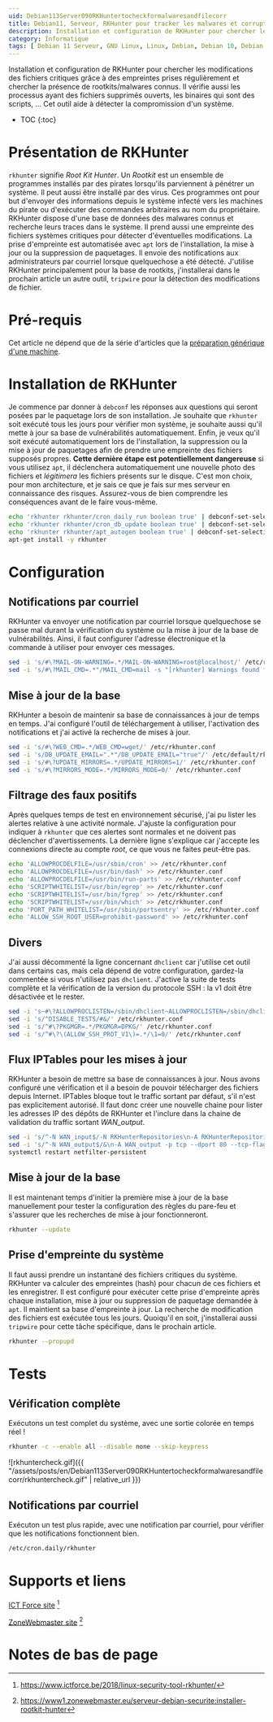 ```yaml
---
uid: Debian113Server090RKHuntertocheckformalwaresandfilecorr
title: Debian11, Serveur, RKHunter pour tracker les malwares et corruptions de fichiers
description: Installation et configuration de RKHunter pour chercher les modifications des fichiers critiques grâce à des empreintes prises régulièrement et chercher la présence de rootkits/malwares connus. Il vérifie aussi les processus ayant des fichiers supprimés ouverts, les binaires qui sont des scripts, ... Cet outil aide à détecter la compromission d'un système.
category: Informatique
tags: [ Debian 11 Serveur, GNU Linux, Linux, Debian, Debian 10, Debian 11, Buster, Bullseye, Serveur, Installation, RKHunter, Tripwire, Sécurité, Rootkits, IDS, HIDS ]
---
```

Installation et configuration de RKHunter pour chercher les modifications des fichiers
critiques grâce à des empreintes prises régulièrement et chercher la présence de
rootkits/malwares connus. Il vérifie aussi les processus ayant des fichiers supprimés
ouverts, les binaires qui sont des scripts, ... Cet outil aide à détecter la compromission
d'un système.

* TOC
{:toc}

# Présentation de RKHunter
`rkhunter` signifie *Root Kit Hunter*. Un *Rootkit* est un ensemble de programmes
installés par des pirates lorsqu'ils parviennent à pénétrer un système. Il peut aussi être
installé par des virus. Ces programmes ont pour but d'envoyer des informations depuis le
système infecté vers les machines du pirate ou d'exécuter des commandes arbitraires au nom
du propriétaire. RKHunter dispose d'une base de données des malwares connus et recherche
leurs traces dans le système. Il prend aussi une empreinte des fichiers systèmes critiques
pour détecter d'éventuelles modifications. La prise d'empreinte est automatisée avec `apt`
lors de l'installation, la mise à jour ou la suppression de paquetages. Il envoie des
notifications aux administrateurs par courriel lorsque quelquechose a été détecté.
J'utilise RKHunter principalement pour la base de rootkits, j'installerai dans le prochain
article un autre outil, `tripwire` pour la détection des modifications de fichier.

# Pré-requis
Cet article ne dépend que de la série d'articles que la [préparation générique d'une machine](/pages/fr/tags/#préparation-debian11).

# Installation de RKHunter
Je commence par donner à `debconf` les réponses aux questions qui seront posées par le
paquetage lors de son installation. Je souhaite que `rkhunter` soit exécuté tous les jours
pour vérifier mon système, je souhaite aussi qu'il mette à jour sa base de vulnérabilités
automatiquement. Enfin, je veux qu'il soit exécuté automatiquement lors de l'installation, la
suppression ou la mise à jour de paquetages afin de prendre une empreinte des fichiers
supposés propres. **Cette dernière étape est potentiellement dangereuse** si vous utilisez
`apt`, il déclenchera automatiquement une nouvelle photo des fichiers et *légitimera* les
fichiers présents sur le disque. C'est mon choix, pour mon architecture, et je sais ce que
je fais sur mes serveur en connaissance des risques. Assurez-vous de bien comprendre les
conséquences avant de le faire vous-même.
```bash
echo 'rkhunter rkhunter/cron_daily_run boolean true' | debconf-set-selections
echo 'rkhunter rkhunter/cron_db_update boolean true' | debconf-set-selections
echo 'rkhunter rkhunter/apt_autogen boolean true' | debconf-set-selections
apt-get install -y rkhunter
```

# Configuration

## Notifications par courriel
RKHunter va envoyer une notification par courriel lorsque quelquechose se passe mal durant
la vérification du système ou la mise à jour de la base de vulnérabilités. Ainsi, il faut
configurer l'adresse électronique et la commande à utiliser pour envoyer ces messages.
```bash
sed -i 's/#\?MAIL-ON-WARNING=.*/MAIL-ON-WARNING=root@localhost/' /etc/rkhunter.conf
sed -i 's/#\?MAIL_CMD=.*"/MAIL_CMD=mail -s "[rkhunter] Warnings found for \${HOST_NAME}"/' /etc/rkhunter.conf
```

## Mise à jour de la base
RKHunter a besoin de maintenir sa base de connaissances à jour de temps en temps. J'ai
configuré l'outil de téléchargement à utiliser, l'activation des notifications et j'ai
activé la recherche de mises à jour.
```bash
sed -i 's/#\?WEB_CMD=.*/WEB_CMD=wget/' /etc/rkhunter.conf
sed -i 's/DB_UPDATE_EMAIL=".*"/DB_UPDATE_EMAIL="true"/' /etc/default/rkhunter
sed -i 's/#\?UPDATE_MIRRORS=.*/UPDATE_MIRRORS=1/' /etc/rkhunter.conf
sed -i 's/#\?MIRRORS_MODE=.*/MIRRORS_MODE=0/' /etc/rkhunter.conf
```

## Filtrage des faux positifs
Après quelques temps de test en environnement sécurisé, j'ai pu lister les alertes
relative à une activité normale. J'ajuste la configuration pour indiquer à `rkhunter`
que ces alertes sont normales et ne doivent pas déclencher d'avertissements.
La dernière ligne s'explique car j'accepte les connexions directe au compte *root*, ce que
vous ne faites peut-être pas.
```bash
echo 'ALLOWPROCDELFILE=/usr/sbin/cron' >> /etc/rkhunter.conf
echo 'ALLOWPROCDELFILE=/usr/bin/dash' >> /etc/rkhunter.conf
echo 'ALLOWPROCDELFILE=/usr/bin/run-parts' >> /etc/rkhunter.conf
echo 'SCRIPTWHITELIST=/usr/bin/egrep' >> /etc/rkhunter.conf
echo 'SCRIPTWHITELIST=/usr/bin/fgrep' >> /etc/rkhunter.conf
echo 'SCRIPTWHITELIST=/usr/bin/which' >> /etc/rkhunter.conf
echo 'PORT_PATH_WHITELIST=/usr/sbin/portsentry' >> /etc/rkhunter.conf
echo 'ALLOW_SSH_ROOT_USER=prohibit-password' >> /etc/rkhunter.conf
```

## Divers
J'ai aussi décommenté la ligne concernant `dhclient` car j'utilise cet outil dans certains
cas, mais cela dépend de votre configuration, gardez-la commentée si vous n'utilisez pas
`dhclient`. J'active la suite de tests complète et la vérification de la version du
protocole SSH : la v1 doit être désactivée et le rester.
```bash
sed -i 's~#\?ALLOWPROCLISTEN=/sbin/dhclient~ALLOWPROCLISTEN=/sbin/dhclient~' /etc/rkhunter.conf
sed -i 's/^DISABLE_TESTS/#&/' /etc/rkhunter.conf
sed -i 's/^#\?PKGMGR=.*/PKGMGR=DPKG/' /etc/rkhunter.conf
sed -i 's/^#\?\(ALLOW_SSH_PROT_V1\)=.*/\1=0/' /etc/rkhunter.conf
```

## Flux IPTables pour les mises à jour
RKHunter a besoin de mettre sa base de connaissances à jour. Nous avons configuré une
vérification et il a besoin de pouvoir télécharger des fichiers depuis Internet. IPTables
bloque tout le traffic sortant par défaut, s'il n'est pas explicitement autorisé. Il faut
donc créer une nouvelle chaine pour lister les adresses IP des dépôts de RKHunter et
l'inclure dans la chaine de validation du traffic sortant *WAN_output*.
```bash
sed -i 's/^-N WAN_input$/-N RKHunterRepositories\n-A RKHunterRepositories -d 216.105.38.10 -j ACCEPT\n\n&/' /etc/iptables/rules.v4
sed -i 's/^-N WAN_output$/&\n-A WAN_output -p tcp --dport 80 --tcp-flags FIN,SYN,RST,ACK SYN -j RKHunterRepositories/' /etc/iptables/rules.v4
systemctl restart netfilter-persistent
```

## Mise à jour de la base
Il est maintenant temps d'initier la première mise à jour de la base manuellement pour
tester la configuration des règles du pare-feu et s'assurer que les recherches de mise à
jour fonctionneront.
```bash
rkhunter --update
```

## Prise d'empreinte du système
Il faut aussi prendre un instantané des fichiers critiques du système. RKHunter va
calculer des empreintes (hash) pour chacun de ces fichiers et les enregistrer. Il
est configuré pour exécuter cette prise d'empreinte après chaque installation, mise à jour
ou suppression de paquetage demandée à `apt`. Il maintient sa base d'empreinte à jour. La
recherche de modification des fichiers est exécutée tous les jours. Quoiqu'il en soit,
j'installerai aussi `tripwire` pour cette tâche spécifique, dans le prochain article.
```bash
rkhunter --propupd
```

# Tests

## Vérification complète
Exécutons un test complet du système, avec une sortie colorée en temps réel !

```bash
rkhunter -c --enable all --disable none --skip-keypress
```

![rkhuntercheck.gif]({{ "/assets/posts/en/Debian113Server090RKHuntertocheckformalwaresandfilecorr/rkhuntercheck.gif" | relative_url }})

## Notifications par courriel
Exécuton un test plus rapide, avec une notification par courriel, pour vérifier que les
notifications fonctionnent bien.
```bash
/etc/cron.daily/rkhunter
```

# Supports et liens

[ICT Force site][ictforce] [^1]

[ZoneWebmaster site][zonewebmaster] [^2]

# Notes de bas de page

[ictforce]: https://www.ictforce.be/2018/linux-security-tool-rkhunter/
[zonewebmaster]: https://www1.zonewebmaster.eu/serveur-debian-securite:installer-rootkit-hunter

[^1]: https://www.ictforce.be/2018/linux-security-tool-rkhunter/
[^2]: https://www1.zonewebmaster.eu/serveur-debian-securite:installer-rootkit-hunter
